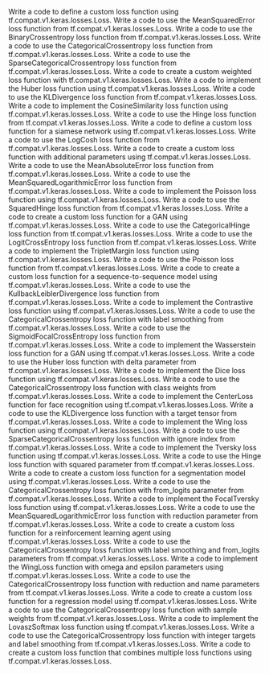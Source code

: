 Write a code to define a custom loss function using tf.compat.v1.keras.losses.Loss.
Write a code to use the MeanSquaredError loss function from tf.compat.v1.keras.losses.Loss.
Write a code to use the BinaryCrossentropy loss function from tf.compat.v1.keras.losses.Loss.
Write a code to use the CategoricalCrossentropy loss function from tf.compat.v1.keras.losses.Loss.
Write a code to use the SparseCategoricalCrossentropy loss function from tf.compat.v1.keras.losses.Loss.
Write a code to create a custom weighted loss function with tf.compat.v1.keras.losses.Loss.
Write a code to implement the Huber loss function using tf.compat.v1.keras.losses.Loss.
Write a code to use the KLDivergence loss function from tf.compat.v1.keras.losses.Loss.
Write a code to implement the CosineSimilarity loss function using tf.compat.v1.keras.losses.Loss.
Write a code to use the Hinge loss function from tf.compat.v1.keras.losses.Loss.
Write a code to define a custom loss function for a siamese network using tf.compat.v1.keras.losses.Loss.
Write a code to use the LogCosh loss function from tf.compat.v1.keras.losses.Loss.
Write a code to create a custom loss function with additional parameters using tf.compat.v1.keras.losses.Loss.
Write a code to use the MeanAbsoluteError loss function from tf.compat.v1.keras.losses.Loss.
Write a code to use the MeanSquaredLogarithmicError loss function from tf.compat.v1.keras.losses.Loss.
Write a code to implement the Poisson loss function using tf.compat.v1.keras.losses.Loss.
Write a code to use the SquaredHinge loss function from tf.compat.v1.keras.losses.Loss.
Write a code to create a custom loss function for a GAN using tf.compat.v1.keras.losses.Loss.
Write a code to use the CategoricalHinge loss function from tf.compat.v1.keras.losses.Loss.
Write a code to use the LogitCrossEntropy loss function from tf.compat.v1.keras.losses.Loss.
Write a code to implement the TripletMargin loss function using tf.compat.v1.keras.losses.Loss.
Write a code to use the Poisson loss function from tf.compat.v1.keras.losses.Loss.
Write a code to create a custom loss function for a sequence-to-sequence model using tf.compat.v1.keras.losses.Loss.
Write a code to use the KullbackLeiblerDivergence loss function from tf.compat.v1.keras.losses.Loss.
Write a code to implement the Contrastive loss function using tf.compat.v1.keras.losses.Loss.
Write a code to use the CategoricalCrossentropy loss function with label smoothing from tf.compat.v1.keras.losses.Loss.
Write a code to use the SigmoidFocalCrossEntropy loss function from tf.compat.v1.keras.losses.Loss.
Write a code to implement the Wasserstein loss function for a GAN using tf.compat.v1.keras.losses.Loss.
Write a code to use the Huber loss function with delta parameter from tf.compat.v1.keras.losses.Loss.
Write a code to implement the Dice loss function using tf.compat.v1.keras.losses.Loss.
Write a code to use the CategoricalCrossentropy loss function with class weights from tf.compat.v1.keras.losses.Loss.
Write a code to implement the CenterLoss function for face recognition using tf.compat.v1.keras.losses.Loss.
Write a code to use the KLDivergence loss function with a target tensor from tf.compat.v1.keras.losses.Loss.
Write a code to implement the Wing loss function using tf.compat.v1.keras.losses.Loss.
Write a code to use the SparseCategoricalCrossentropy loss function with ignore index from tf.compat.v1.keras.losses.Loss.
Write a code to implement the Tversky loss function using tf.compat.v1.keras.losses.Loss.
Write a code to use the Hinge loss function with squared parameter from tf.compat.v1.keras.losses.Loss.
Write a code to create a custom loss function for a segmentation model using tf.compat.v1.keras.losses.Loss.
Write a code to use the CategoricalCrossentropy loss function with from_logits parameter from tf.compat.v1.keras.losses.Loss.
Write a code to implement the FocalTversky loss function using tf.compat.v1.keras.losses.Loss.
Write a code to use the MeanSquaredLogarithmicError loss function with reduction parameter from tf.compat.v1.keras.losses.Loss.
Write a code to create a custom loss function for a reinforcement learning agent using tf.compat.v1.keras.losses.Loss.
Write a code to use the CategoricalCrossentropy loss function with label smoothing and from_logits parameters from tf.compat.v1.keras.losses.Loss.
Write a code to implement the WingLoss function with omega and epsilon parameters using tf.compat.v1.keras.losses.Loss.
Write a code to use the CategoricalCrossentropy loss function with reduction and name parameters from tf.compat.v1.keras.losses.Loss.
Write a code to create a custom loss function for a regression model using tf.compat.v1.keras.losses.Loss.
Write a code to use the CategoricalCrossentropy loss function with sample weights from tf.compat.v1.keras.losses.Loss.
Write a code to implement the LovaszSoftmax loss function using tf.compat.v1.keras.losses.Loss.
Write a code to use the CategoricalCrossentropy loss function with integer targets and label smoothing from tf.compat.v1.keras.losses.Loss.
Write a code to create a custom loss function that combines multiple loss functions using tf.compat.v1.keras.losses.Loss.